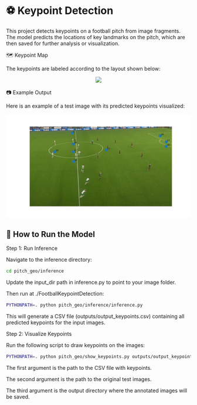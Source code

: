 # ⚽ Keypoint Detection

This project detects keypoints on a football pitch from image fragments. The model predicts the locations of key landmarks on the pitch, which are then saved for further analysis or visualization.

🗺️ Keypoint Map

The keypoints are labeled according to the layout shown below:
<p align="center">
  <img src="./docs/pitch.png" width="514" />
</p>

📷 Example Output

Here is an example of a test image with its predicted keypoints visualized:
<p align="center">
  <img src="./images_output_test/000160.jpg" width="514" />
</p>

## 🚀 How to Run the Model

Step 1: Run Inference

Navigate to the inference directory:
```bash
cd pitch_geo/inference
```
Update the input_dir path in inference.py to point to your image folder.

Then run at ./FootballKeypointDetection:
```bash
PYTHONPATH=. python pitch_geo/inference/inference.py
```
This will generate a CSV file (outputs/output_keypoints.csv) containing all predicted keypoints for the input images.

Step 2: Visualize Keypoints

Run the following script to draw keypoints on the images:
```bash
PYTHONPATH=. python pitch_geo/show_keypoints.py outputs/output_keypoints.csv /home/weijunl/Football-Object-Detection/datasets/dataset/test/images ./images_output_test
```
The first argument is the path to the CSV file with keypoints.

The second argument is the path to the original test images.

The third argument is the output directory where the annotated images will be saved.
